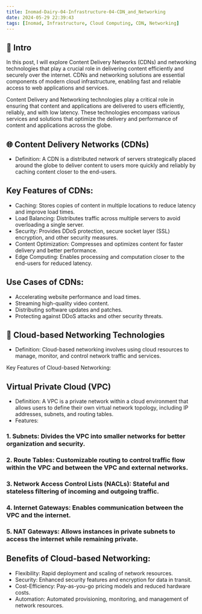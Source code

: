```yaml
---
title: Inomad-Dairy-04-Infrastructure-04-CDN_and_Networking
date: 2024-05-29 22:39:43
tags: [Inomad, Infrastructure, Cloud Computing, CDN, Networking]
---
```


## **🔎 Intro**

In this post, I will explore Content Delivery Networks (CDNs) and networking technologies that play a crucial role in delivering content efficiently and securely over the internet. CDNs and networking solutions are essential components of modern cloud infrastructure, enabling fast and reliable access to web applications and services.

<!-- more -->

Content Delivery and Networking technologies play a critical role in ensuring that content and applications are delivered to users efficiently, reliably, and with low latency. These technologies encompass various services and solutions that optimize the delivery and performance of content and applications across the globe.

## **🌐 Content Delivery Networks (CDNs)**
- Definition: A CDN is a distributed network of servers strategically placed around the globe to deliver content to users more quickly and reliably by caching content closer to the end-users.

## Key Features of CDNs:
- Caching: Stores copies of content in multiple locations to reduce latency and improve load times.
- Load Balancing: Distributes traffic across multiple servers to avoid overloading a single server.
- Security: Provides DDoS protection, secure socket layer (SSL) encryption, and other security measures.
- Content Optimization: Compresses and optimizes content for faster delivery and better performance.
- Edge Computing: Enables processing and computation closer to the end-users for reduced latency.

## Use Cases of CDNs:
- Accelerating website performance and load times.
- Streaming high-quality video content.
- Distributing software updates and patches.
- Protecting against DDoS attacks and other security threats.

## **🔗 Cloud-based Networking Technologies**
- Definition: Cloud-based networking involves using cloud resources to manage, monitor, and control network traffic and services.

Key Features of Cloud-based Networking:

## Virtual Private Cloud (VPC)
- Definition: A VPC is a private network within a cloud environment that allows users to define their own virtual network topology, including IP addresses, subnets, and routing tables.
- Features: 
### 1. Subnets: Divides the VPC into smaller networks for better organization and security.
### 2. Route Tables: Customizable routing to control traffic flow within the VPC and between the VPC and external networks.
### 3. Network Access Control Lists (NACLs): Stateful and stateless filtering of incoming and outgoing traffic.
### 4. Internet Gateways: Enables communication between the VPC and the internet.
### 5. NAT Gateways: Allows instances in private subnets to access the internet while remaining private.


## Benefits of Cloud-based Networking:
- Flexibility: Rapid deployment and scaling of network resources.
- Security: Enhanced security features and encryption for data in transit.
- Cost-Efficiency: Pay-as-you-go pricing models and reduced hardware costs.
- Automation: Automated provisioning, monitoring, and management of network resources.





